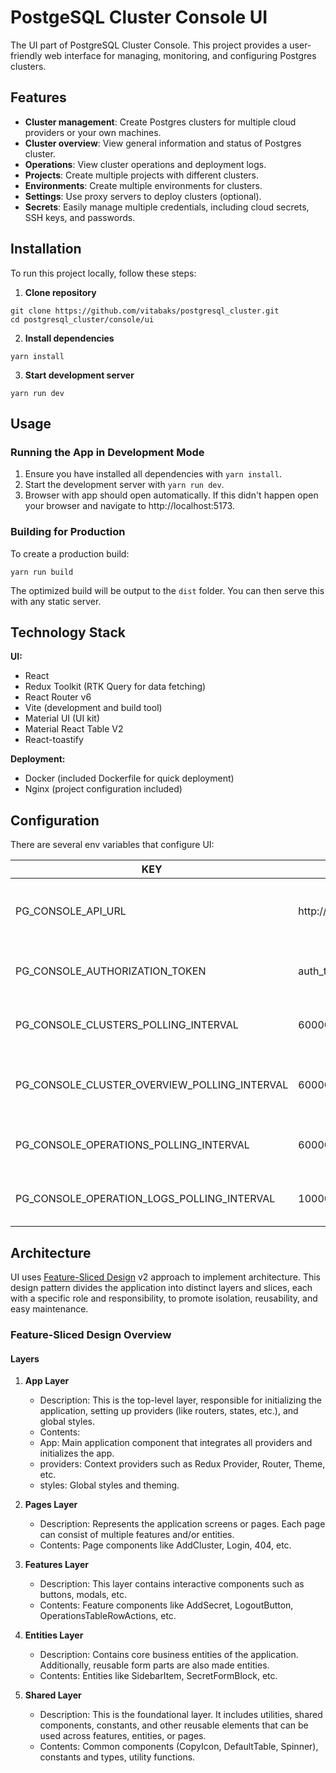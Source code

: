 # PostgeSQL Cluster Console UI

The UI part of PostgreSQL Cluster Console. This project provides a user-friendly web interface for managing, monitoring, and configuring Postgres clusters.

## Features

- **Cluster management**: Create Postgres clusters for multiple cloud providers or your own machines.
- **Cluster overview**: View general information and status of Postgres cluster.
- **Operations**: View cluster operations and deployment logs.
- **Projects**: Create multiple projects with different clusters.
- **Environments**: Create multiple environments for clusters.
- **Settings**: Use proxy servers to deploy clusters (optional).
- **Secrets**: Easily manage multiple credentials, including cloud secrets, SSH keys, and passwords.

## Installation

To run this project locally, follow these steps:

1. **Clone repository**

```
git clone https://github.com/vitabaks/postgresql_cluster.git
cd postgresql_cluster/console/ui
```

2. **Install dependencies**

```yarn install```

3. **Start development server**

```yarn run dev```

## Usage

### Running the App in Development Mode

1. Ensure you have installed all dependencies with ```yarn install```.
2. Start the development server with ```yarn run dev```.
3. Browser with app should open automatically. If this didn't happen open your browser and navigate
   to http://localhost:5173.

### Building for Production

To create a production build:

```yarn run build```

The optimized build will be output to the `dist` folder. You can then serve this with any static server.

## Technology Stack

**UI:**

- React
- Redux Toolkit (RTK Query for data fetching)
- React Router v6
- Vite (development and build tool)
- Material UI (UI kit)
- Material React Table V2
- React-toastify

**Deployment:**

- Docker (included Dockerfile for quick deployment)
- Nginx (project configuration included)

## Configuration

There are several env variables that configure UI:

| KEY                                          | DEFAULT                      | DESCRIPTION                                                 |
|----------------------------------------------|------------------------------|-------------------------------------------------------------|
| PG_CONSOLE_API_URL                           | http://localhost:8080/api/v1 | Default API URL where frontend will be sending requests to. |
| PG_CONSOLE_AUTHORIZATION_TOKEN               | auth_token                   | Reference auth token that will be used for login.           |
| PG_CONSOLE_CLUSTERS_POLLING_INTERVAL         | 60000                        | Clusters table refresh interval in milliseconds.                 |
| PG_CONSOLE_CLUSTER_OVERVIEW_POLLING_INTERVAL | 60000                        | Cluster overview refresh interval in milliseconds.               |
| PG_CONSOLE_OPERATIONS_POLLING_INTERVAL       | 60000                        | Operations table refresh interval in milliseconds.               |
| PG_CONSOLE_OPERATION_LOGS_POLLING_INTERVAL   | 10000                        | Operation logs refresh interval in milliseconds.                 |

## Architecture

UI uses [Feature-Sliced Design](https://feature-sliced.design/) v2 approach to implement architecture.
This design pattern divides the application into distinct layers and slices, each with a specific role and
responsibility, to promote isolation, reusability, and easy maintenance.

### Feature-Sliced Design Overview

#### Layers

1. **App Layer**

   - Description: This is the top-level layer, responsible for initializing the application, setting up providers (like
     routers, states, etc.), and global styles.
   - Contents:
   - App: Main application component that integrates all providers and initializes the app.
   - providers: Context providers such as Redux Provider, Router, Theme, etc.
   - styles: Global styles and theming.

2. **Pages Layer**

   - Description: Represents the application screens or pages. Each page can consist of multiple features and/or entities.
   - Contents: Page components like AddCluster, Login, 404, etc.

3. **Features Layer**

   - Description: This layer contains interactive components such as buttons, modals, etc.
   - Contents: Feature components like AddSecret, LogoutButton, OperationsTableRowActions, etc.

4. **Entities Layer**

   - Description: Contains core business entities of the application. Additionally, reusable form parts are also made
     entities.
   - Contents: Entities like SidebarItem, SecretFormBlock, etc.

5. **Shared Layer**

   - Description: This is the foundational layer. It includes utilities, shared components, constants, and other reusable
     elements that can be used across features, entities, or pages.
   - Contents: Common components (CopyIcon, DefaultTable, Spinner), constants and types, utility functions.
